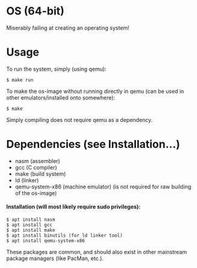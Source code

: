 # OS (64-bit)
Miserably failing at creating an operating system!

# Usage
To run the system, simply (using qemu):

	$ make run

To make the os-image without running directly in qemu (can be used in other emulators/installed onto somewhere):

	$ make

Simply compiling does not require qemu as a dependency.

# Dependencies (see Installation...)
- nasm (assembler)
- gcc (C compiler)
- make (build system)
- ld (linker)
- qemu-system-x86 (machine emulator) (is not required for raw building of the os-image)

#### Installation (will most likely require sudo privileges):

	$ apt install nasm
	$ apt install gcc
	$ apt install make
	$ apt install binutils (for ld linker tool)
	$ apt install qemu-system-x86

These packages are common, and should also exist in other mainstream package managers (like PacMan, etc.).
